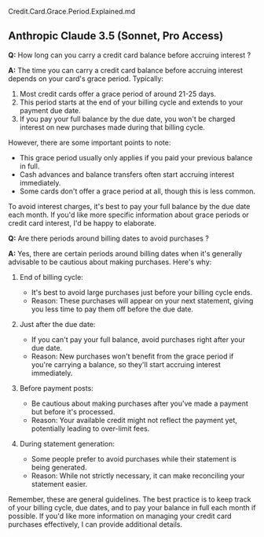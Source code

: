 Credit.Card.Grace.Period.Explained.md

## Anthropic Claude 3.5 (Sonnet, Pro Access)

**Q:** How long can you carry a credit card balance before accruing interest ?​​​​​​​​​​​​​​​​

**A:** The time you can carry a credit card balance before accruing interest depends on your card's grace period. Typically:

1. Most credit cards offer a grace period of around 21-25 days.
2. This period starts at the end of your billing cycle and extends to your payment due date.
3. If you pay your full balance by the due date, you won't be charged interest on new purchases made during that billing cycle.

However, there are some important points to note:

- This grace period usually only applies if you paid your previous balance in full.
- Cash advances and balance transfers often start accruing interest immediately.
- Some cards don't offer a grace period at all, though this is less common.

To avoid interest charges, it's best to pay your full balance by the due date each month. If you'd like more specific information about grace periods or credit card interest, I'd be happy to elaborate.​​​​​​​​​​​​​​​​

**Q:** Are there periods around billing dates to avoid purchases ?​​​​​​​​​​​​​​​​

**A:** Yes, there are certain periods around billing dates when it's generally advisable to be cautious about making purchases. Here's why:

1. End of billing cycle:
   - It's best to avoid large purchases just before your billing cycle ends.
   - Reason: These purchases will appear on your next statement, giving you less time to pay them off before the due date.

2. Just after the due date:
   - If you can't pay your full balance, avoid purchases right after your due date.
   - Reason: New purchases won't benefit from the grace period if you're carrying a balance, so they'll start accruing interest immediately.

3. Before payment posts:
   - Be cautious about making purchases after you've made a payment but before it's processed.
   - Reason: Your available credit might not reflect the payment yet, potentially leading to over-limit fees.

4. During statement generation:
   - Some people prefer to avoid purchases while their statement is being generated.
   - Reason: While not strictly necessary, it can make reconciling your statement easier.

Remember, these are general guidelines. The best practice is to keep track of your billing cycle, due dates, and to pay your balance in full each month if possible. If you'd like more information on managing your credit card purchases effectively, I can provide additional details.​​​​​​​​​​​​​​​​

